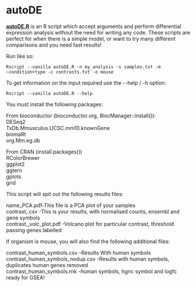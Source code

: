 
# autoDE

[**autoDE.R**](autoDE.R) is an R script which accept arguments and perform differential expression analysis without the need for writing any code.
These scripts are perfect for when there is a simple model, or want to try many different comparisons and you need fast results!


Run like so: 
```
Rscript --vanilla autoDE.R -n my_analysis -s samples.txt -m ~condition+type -c contrasts.txt -o mouse
```
 
To get information on the input required use the --help / -h option:
```
Rscript --vanilla autoDE.R --help 
```

You must install the following packages:

  From bioconductor (bioconductor.org, BiocManager::install()):  
  DESeq2  
  TxDb.Mmusculus.UCSC.mm10.knownGene  
  biomaRt  
  org.Mm.eg.db  
  
  From CRAN (install.packages())  
  RColorBrewer  
  ggplot2  
  ggtern  
  gplots  
  grid

This script will spit out the following results files:

name_PCA.pdf-This file is a PCA plot of your samples   
contrast,.csv -This is your results, with normalised counts, ensembl and gene symbols  
contrast,_volc_plot.pdf -Volcano plot for particular contrast, threshold passing genes labelled  
 
If organism is mouse, you will also find the following additional files:
 
contrast_human_symbols.csv -Results With human symbols  
contrast_human_symbols_nodup.csv -Results with human symbols, duplicates human genes removed   
contrast_human_symbols.rnk -human symbols, hgnc symbol and logfc ready for GSEA!  
